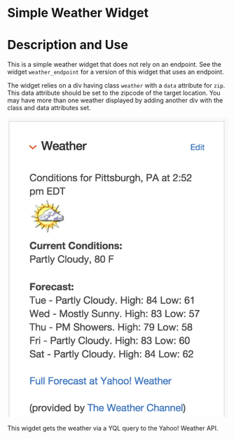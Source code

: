 # Simple Weather Widget #

# Description and Use #

This is a simple weather widget that does not rely on an endpoint.  See the widget `weather_endpoint`
for a version of this widget that uses an endpoint.

The widget relies on a div having class `weather` with a `data` attribute for `zip`.  This data attribute should be set
to the zipcode of the target location.  You may have more than one weather displayed by adding another div with the class and data
attributes set.

![Screenshot](weather_screenshot.png)

This wigdet gets the weather via a YQL query to the Yahoo! Weather API.
